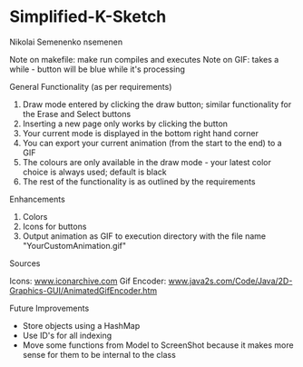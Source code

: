 Simplified-K-Sketch
===================
Nikolai Semenenko
nsemenen

Note on makefile: make run compiles and executes
Note on GIF: takes a while - button will be blue while it's processing

General Functionality (as per requirements)
1. Draw mode entered by clicking the draw button; similar functionality for the Erase and Select buttons
2. Inserting a new page only works by clicking the button
3. Your current mode is displayed in the bottom right hand corner
4. You can export your current animation (from the start to the end) to a GIF
5. The colours are only available in the draw mode - your latest color choice is always used; default is black
6. The rest of the functionality is as outlined by the requirements

Enhancements
1. Colors
2. Icons for buttons
3. Output animation as GIF to execution directory with the file name "YourCustomAnimation.gif"

Sources

Icons: www.iconarchive.com
Gif Encoder: www.java2s.com/Code/Java/2D-Graphics-GUI/AnimatedGifEncoder.htm

Future Improvements

- Store objects using a HashMap
- Use ID's for all indexing
- Move some functions from Model to ScreenShot because it makes more sense for them to be internal to the class

